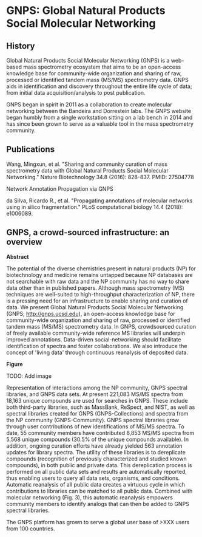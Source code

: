 # GNPS: Global Natural Products Social Molecular Networking


## History

Global Natural Products Social Molecular Networking (GNPS) is a web-based mass spectrometry ecosystem that aims to be an open-access knowledge base for community-wide organization and sharing of raw, processed or identified tandem mass (MS/MS) spectrometry data. GNPS aids in identification and discovery throughout the entire life cycle of data; from initial data acquisition/analysis to post publication.

GNPS began in spirit in 2011 as a collaboration to create molecular networking between the Bandeira and Dorrestein labs. The GNPS website began humbly from a single workstation sitting on a lab bench in 2014 and has since been grown to serve as a valuable tool in the mass spectrometry community. 

## Publications

Wang, Mingxun, et al. "Sharing and community curation of mass spectrometry data with Global Natural Products Social Molecular Networking." Nature Biotechnology 34.8 (2016): 828-837. PMID: 27504778 

Network Annotation Propagation via GNPS

da Silva, Ricardo R., et al. "Propagating annotations of molecular networks using in silico fragmentation." PLoS computational biology 14.4 (2018): e1006089. 

## GNPS, a crowd-sourced infrastructure: an overview

**Abstract**

The potential of the diverse chemistries present in natural products (NP) for biotechnology and medicine remains untapped because NP databases are not searchable with raw data and the NP community has no way to share data other than in published papers. Although mass spectrometry (MS) techniques are well-suited to high-throughput characterization of NP, there is a pressing need for an infrastructure to enable sharing and curation of data. We present Global Natural Products Social Molecular Networking (GNPS; http://gnps.ucsd.edu), an open-access knowledge base for community-wide organization and sharing of raw, processed or identified tandem mass (MS/MS) spectrometry data. In GNPS, crowdsourced curation of freely available community-wide reference MS libraries will underpin improved annotations. Data-driven social-networking should facilitate identification of spectra and foster collaborations. We also introduce the concept of 'living data' through continuous reanalysis of deposited data.

**Figure**

TODO: Add image

Representation of interactions among the NP community, GNPS spectral libraries, and GNPS data sets. At present 221,083 MS/MS spectra from 18,163 unique compounds are used for searches in GNPS. These include both third-party libraries, such as MassBank, ReSpect, and NIST, as well as spectral libraries created for GNPS (GNPS-Collections) and spectra from the NP community (GNPS-Community). GNPS spectral libraries grow through user contributions of new identifications of MS/MS spectra. To date, 55 community members have contributed 8,853 MS/MS spectra from 5,568 unique compounds (30.5% of the unique compounds available). In addition, ongoing curation efforts have already yielded 563 annotation updates for library spectra. The utility of these libraries is to dereplicate compounds (recognition of previously characterized and studied known compounds), in both public and private data. This dereplication process is performed on all public data sets and results are automatically reported, thus enabling users to query all data sets, organisms, and conditions. Automatic reanalysis of all public data creates a virtuous cycle in which contributions to libraries can be matched to all public data. Combined with molecular networking (Fig. 3), this automatic reanalysis empowers community members to identify analogs that can then be added to GNPS spectral libraries. 

The GNPS platform has grown to serve a global user base of >XXX users from 100 countries.